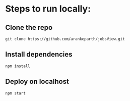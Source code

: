 # Steps to run locally:
## Clone the repo
`git clone https://github.com/arankeparth/jobsView.git`
## Install dependencies
`npm install`
## Deploy on localhost
`npm start`
